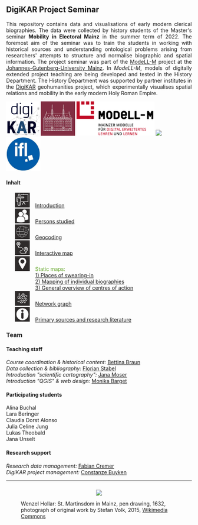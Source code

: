 <h2>DigiKAR Project Seminar</h2>

<p align="justify">This repository contains data and visualisations of early modern clerical biographies. The data were collected by history students of the Master's seminar <b>Mobility in Electoral Mainz</b> in the summer term of 2022. The foremost aim of the seminar was to train the students in working with historical sources and understanding ontological problems arising from researchers' attempts to structure and normalise biographic and spatial information. The project seminar was part of the <a href="https://modell-m.uni-mainz.de/">ModeLL-M</a> project at the <a href="https://www.uni-mainz.de/">Johannes-Gutenberg-University Mainz</a>. In <em>ModeLL-M</em>, models of digitally extended project teaching are being developed and tested in the History Department. The History Department was supported by partner institutes in the <a href="https://digikar.eu/">DigiKAR</a> geohumanities project, which experimentally visualises spatial relations and mobility in the early modern Holy Roman Empire.</p>

<div class="container logoRow">
    <a href="https://digikar.eu/"><img src="./Logos_DigiKAR/DigiKAR_logo-small.png" style="max-height:93px" /></a>
    <a href="https://www.ieg-mainz.de/"><img src="./Logos_DigiKAR/logo_ieg.jpg" style="max-height:93px" /></a>
    <a href="https://modell-m.uni-mainz.de/"><img src="./Logos_DigiKAR/ModeLL-M_Logo mit Textzusatz_RGB.png" style="max-height:93px" /></a>
    <a href="https://www.uni-mainz.de/"><img src="./Logos_DigiKAR/Johannes_Gutenberg-Universit%C3%A4t_Mainz_logo.png" style="max-height:93px"/></a>
    <a href="https://leibniz-ifl.de/"><img src="./Logos_DigiKAR/logo_ifl.jpg" style="max-height:93px" /></a> 
</div>

<div class="container toc">
<h4>Inhalt</h4>
<ul style="list-style-type:none;">
<li><img style="margin-right: 15px" src="./assets/introduction.png" alt="drawing" width="40"><a href="introduction_EN.html">Introduction</a></li>
<li><img style="margin-right: 15px" src="./assets/persons.png" alt="drawing" width="40"><a style="text-align: left;" href="information_EN.html">Persons studied</a></li>
<li><img style="margin-right: 15px" src="./assets/geocoding.png" alt="drawing" width="40"><a style="text-align: left;" href="geocoding_EN.html">Geocoding</a></li>
<li><img style="margin-right: 15px" src="./assets/map1.png" alt="drawing" width="40"><a style="text-align: left;" href="interactive-map_EN.html">Interactive map</a></li>
<li style="color: #63a52a;"><img style="margin-right: 15px" src="./assets/map2.png" alt="drawing" width="40">Static maps: 
	<ul style="list-style-type:none; padding-left: 55px;">
	<li style="line-heigt: 1.0; margin-bottom: 0;"><a style="text-align: left;" href="Maps1_EN.html">1) Places of swearing-in</a></li>
	<li style="line-heigt: 1.0; margin-bottom: 0;"><a style="text-align: left;" href="Maps2_EN.html">2) Mapping of individual biographies</a></li>
	<li style="line-heigt: 1.0; margin-bottom: 0;"><a style="text-align: left;" href="Maps3_EN.html">3) General overview of centres of action</a></li>
	</ul>
</li>
<li><img style="margin-right: 15px" src="./assets/network.png" alt="drawing" width="40"><a style="text-align: left;" href="network-graph_EN.html">Network graph</a></li>
<li><img style="margin-right: 15px" src="./assets/information.png" alt="drawing" width="40"><a style="text-align: left;" href="sources_EN.html">Primary sources and research literature</a></li>
</ul>    
</div>

<h3>Team</h3>
<h4>Teaching staff</h4>
<p align="justify">
<em>Course coordination & historical content:</em> <a href="https://neueregeschichte.uni-mainz.de/mitarbeiter/apl-prof-dr-bettina-braun/">Bettina Braun</a><br>
<em>Data collection & bibliography:</em> <a href="https://neueregeschichte.uni-mainz.de/florian-stabel-m-a-m-ed-diplom-archivar-fh/">Florian Stabel</a><br>
<em>Introduction "scientific cartography":</em> <a href="https://leibniz-ifl.de/institut/personen/moser-jana">Jana Moser</a><br>
<em>Introduction "QGIS" & web design:</em> <a href="https://www.maastrichtuniversity.nl/p70076654">Monika Barget</a><br> 

<h4>Participating students</h4>
<div class="container studentsRow">
<div>Alina Buchal</div><div>Lara Beringer</div><div>Claudia Dorst Alonso</div><div>Julia Celine Jung</div><div>Lukas Theobald</div><div>Jana Unselt</div>
</div>

<h4>Research support</h4>
<p><em>Research data management:</em> <a href="https://www.ieg-mainz.de/en/institute/people/cremer">Fabian Cremer</a><br> 
<em>DigiKAR project management:</em> <a href="https://www.ieg-mainz.de/en/institute/people/buyken">Constanze Buyken</a></p>

<hr>
<figure>
<div style="text-align: center">
<img src="https://upload.wikimedia.org/wikipedia/commons/a/af/Wenzel_Hollar_Mainzer_Dom_1632.jpg" width="650px" style="padding: 10px"/> 
</div>
<figcaption>Wenzel Hollar: St. Martinsdom in Mainz, pen drawing, 1632, photograph of original work by Stefan Volk, 2015, <a href="https://commons.wikimedia.org/wiki/File:Wenzel_Hollar_Mainzer_Dom_1632.jpg">Wikimedia Commons</a></figcaption>
</figure> 
